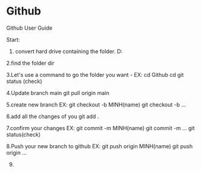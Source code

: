 # Github
Github User Guide

Start:
1. convert hard drive containing the folder.
D: 

2.find the folder
dir

3.Let's use a command to go the folder you want - EX: cd Github
cd
git status (check)

4.Update branch main
git pull origin main

5.create new branch EX: git checkout -b MINH(name)
git checkout -b ...

6.add all the changes of you
git add .

7.confirm your changes EX: git commit -m MINH(name)
git commit -m ...
git status(check)

8.Push your new branch to github EX: git push origin MINH(name)
git push origin ... 

9.



